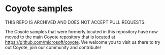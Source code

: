 # Coyote samples

THIS REPO IS ARCHIVED AND DOES NOT ACCEPT PULL REQUESTS.

The Coyote samples that were formerly located in this repository have now moved to the
main Coyote repository that is located at https://github.com/microsoft/coyote.
We welcome you to visit us there to try out Coyote, join our community and contribute!
